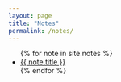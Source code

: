 ```yaml
---
layout: page
title: "Notes"
permalink: /notes/
---
```



<ul>
  {% for note in site.notes %}
    <li>
      <a href="{{ note.url }}">{{ note.title }}</a> 
    </li>
  {% endfor %}
</ul>
